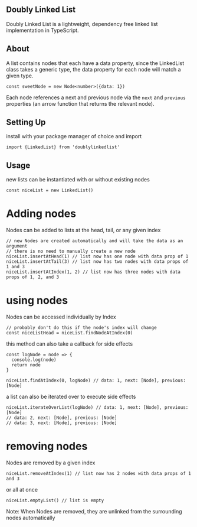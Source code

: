 ## Doubly Linked List

Doubly Linked List is a lightweight, dependency free linked list implementation in TypeScript.

## About

A list contains nodes that each have a data property, since the LinkedList class takes a generic type, the data property for each node will match a given type.

```
const sweetNode = new Node<number>({data: 1})
```

Each node references a next and previous node via the `next` and `previous` properties (an arrow function that returns the relevant node).

## Setting Up

install with your package manager of choice and import

`import {LinkedList} from 'doublylinkedlist'`

## Usage

new lists can be instantiated with or without existing nodes

```
const niceList = new LinkedList()
```

# Adding nodes

Nodes can be added to lists at the head, tail, or any given index

```
// new Nodes are created automatically and will take the data as an argument
// there is no need to manually create a new node
niceList.insertAtHead(1) // list now has one node with data prop of 1
niceList.insertAtTail(3) // list now has two nodes with data props of 1 and 3
niceList.insertAtIndex(1, 2) // list now has three nodes with data props of 1, 2, and 3
```

# using nodes

Nodes can be accessed individually by Index

```
// probably don't do this if the node's index will change
const niceListHead = niceList.findNodeAtIndex(0)
```

this method can also take a callback for side effects

```
const logNode = node => {
  console.log(node)
  return node
}

niceList.findAtIndex(0, logNode) // data: 1, next: [Node], previous: [Node]
```

a list can also be iterated over to execute side effects

```
niceList.iterateOverList(logNode) // data: 1, next: [Node], previous: [Node]
// data: 2, next: [Node], previous: [Node]
// data: 3, next: [Node], previous: [Node]
```

# removing nodes

Nodes are removed by a given index

```
niceList.removeAtIndex(1) // list now has 2 nodes with data props of 1 and 3
```

or all at once

```
niceList.emptyList() // list is empty
```

Note: When Nodes are removed, they are unlinked from the surrounding nodes automatically
